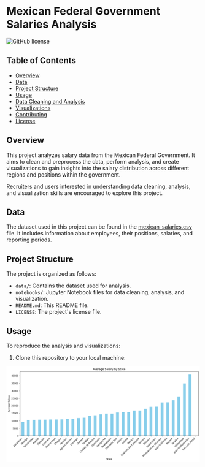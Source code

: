 # Mexican Federal Government Salaries Analysis

![GitHub license](https://img.shields.io/badge/license-MIT-blue.svg)

## Table of Contents
- [Overview](#overview)
- [Data](#data)
- [Project Structure](#project-structure)
- [Usage](#usage)
- [Data Cleaning and Analysis](#data-cleaning-and-analysis)
- [Visualizations](#visualizations)
- [Contributing](#contributing)
- [License](#license)

## Overview

This project analyzes salary data from the Mexican Federal Government. It aims to clean and preprocess the data, perform analysis, and create visualizations to gain insights into the salary distribution across different regions and positions within the government.

Recruiters and users interested in understanding data cleaning, analysis, and visualization skills are encouraged to explore this project.

## Data

The dataset used in this project can be found in the [mexican_salaries.csv](data/mexican_salaries.csv) file. It includes information about employees, their positions, salaries, and reporting periods.

## Project Structure

The project is organized as follows:

- `data/`: Contains the dataset used for analysis.
- `notebooks/`: Jupyter Notebook files for data cleaning, analysis, and visualization.
- `README.md`: This README file.
- `LICENSE`: The project's license file.

## Usage

To reproduce the analysis and visualizations:

1. Clone this repository to your local machine:

![Example Image](output.png)

